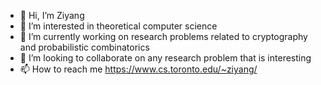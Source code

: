 - 👋 Hi, I’m Ziyang
- 👀 I’m interested in theoretical computer science
- 🌱 I’m currently working on research problems related to cryptography and probabilistic combinatorics
- 💞️ I’m looking to collaborate on any research problem that is interesting
- 📫 How to reach me https://www.cs.toronto.edu/~ziyang/

<!---
ziyang-theory/ziyang-theory is a ✨ special ✨ repository because its `README.md` (this file) appears on your GitHub profile.
You can click the Preview link to take a look at your changes.
--->
